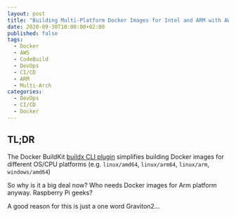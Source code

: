 ```yaml
---
layout: post
title: "Building Multi-Platform Docker Images for Intel and ARM with AWS CodeBuild"
date: 2020-09-30T10:00:00+02:00
published: false
tags:
  - Docker
  - AWS
  - CodeBuild
  - DevOps
  - CI/CD
  - ARM
  - Multi-Arch
categories:
  - DevOps
  - CI/CD
  - Docker
---
```


## TL;DR

The Docker BuildKit [buildx CLI plugin](https://github.com/docker/buildx) simplifies building Docker images for different OS/CPU platforms (e.g. `linux/amd64`, `linux/arm64`, `linux/arm`, `windows/amd64`)

So why is it a big deal now? Who needs Docker images for Arm platform anyway. Raspberry Pi geeks?

A good reason for this is just a one word Graviton2...
